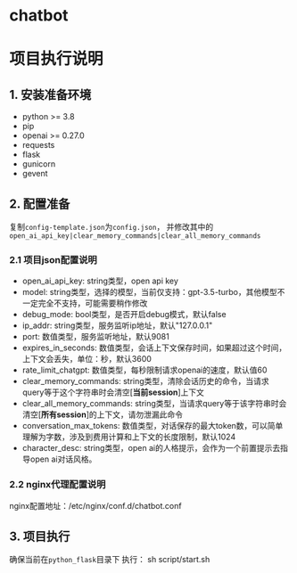# chatbot

# 项目执行说明
## 1. 安装准备环境
- python >= 3.8
- pip
- openai >= 0.27.0
- requests
- flask
- gunicorn
- gevent

## 2. 配置准备
复制```config-template.json```为```config.json```，
并修改其中的```open_ai_api_key|clear_memory_commands|clear_all_memory_commands```
### 2.1 项目json配置说明
- open_ai_api_key: string类型，open api key
- model: string类型，选择的模型，当前仅支持：gpt-3.5-turbo，其他模型不一定完全不支持，可能需要稍作修改
- debug_mode: bool类型，是否开启debug模式，默认false
- ip_addr: string类型，服务监听ip地址，默认"127.0.0.1"
- port: 数值类型，服务监听地址，默认9081
- expires_in_seconds: 数值类型，会话上下文保存时间，如果超过这个时间，上下文会丢失，单位：秒，默认3600
- rate_limit_chatgpt: 数值类型，每秒限制请求openai的速度，默认值60
- clear_memory_commands: string类型，清除会话历史的命令，当请求query等于这个字符串时会清空[**当前session**]上下文
- clear_all_memory_commands: string类型，当请求query等于该字符串时会清空[**所有session**]的上下文，请勿泄漏此命令
- conversation_max_tokens: 数值类型，对话保存的最大token数，可以简单理解为字数，涉及到费用计算和上下文的长度限制，默认1024
- character_desc: string类型，open ai的人格提示，会作为一个前置提示去指导open ai对话风格。
### 2.2 nginx代理配置说明
nginx配置地址：/etc/nginx/conf.d/chatbot.conf

## 3. 项目执行
确保当前在```python_flask```目录下
执行：
sh script/start.sh
